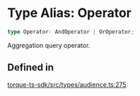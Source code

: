 # Type Alias: Operator

```ts
type Operator: AndOperator | OrOperator;
```

Aggregation query operator.

## Defined in

[torque-ts-sdk/src/types/audience.ts:275](https://github.com/torque-labs/torque-ts-sdk/blob/e34efdf278512e8a58bacdba966e9cd90b1db20a/src/types/audience.ts#L275)
